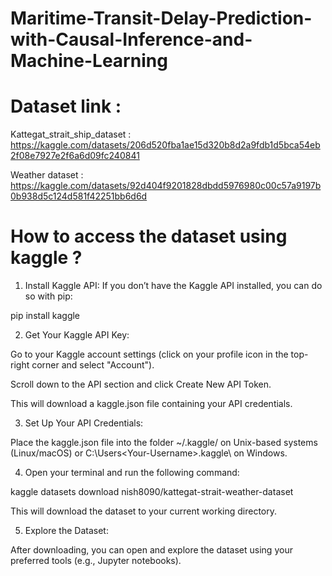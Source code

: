 # Maritime-Transit-Delay-Prediction-with-Causal-Inference-and-Machine-Learning


# Dataset link : 

Kattegat_strait_ship_dataset : 
https://kaggle.com/datasets/206d520fba1ae15d320b8d2a9fdb1d5bca54eb2f08e7927e2f6a6d09fc240841

Weather dataset : 
https://kaggle.com/datasets/92d404f9201828dbdd5976980c00c57a9197b0b938d5c124d581f42251bb6d6d

# How to access the dataset using kaggle ? 

1) Install Kaggle API:
If you don’t have the Kaggle API installed, you can do so with pip:

pip install kaggle


2) Get Your Kaggle API Key:

Go to your Kaggle account settings (click on your profile icon in the top-right corner and select "Account").

Scroll down to the API section and click Create New API Token.

This will download a kaggle.json file containing your API credentials.

3) Set Up Your API Credentials:

Place the kaggle.json file into the folder ~/.kaggle/ on Unix-based systems (Linux/macOS) or C:\Users\<Your-Username>\.kaggle\ on Windows.

4) Open your terminal and run the following command:

kaggle datasets download nish8090/kattegat-strait-weather-dataset

This will download the dataset to your current working directory.

5) Explore the Dataset:

After downloading, you can open and explore the dataset using your preferred tools (e.g., Jupyter notebooks).
